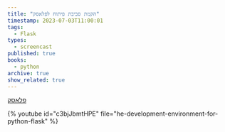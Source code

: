 ```yaml
---
title: "הקמת סביבת פיתוח לפלאסק"
timestamp: 2023-07-03T11:00:01
tags:
  - Flask
types:
  - screencast
published: true
books:
  - python
archive: true
show_related: true
---
```



[פלאסק](https://flask.palletsprojects.com/)


{% youtube id="c3bjJbmtHPE" file="he-development-environment-for-python-flask" %}
